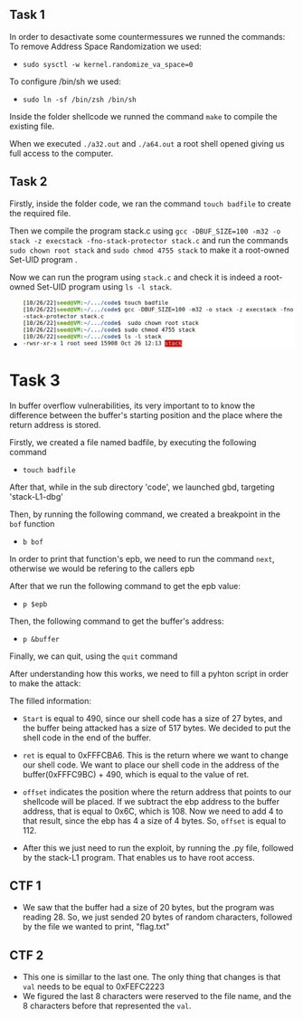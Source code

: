 ## Task 1
In order to desactivate some countermessures we runned the commands:
To remove Address Space Randomization we used:
- `sudo sysctl -w kernel.randomize_va_space=0`

To configure /bin/sh we used:
- `sudo ln -sf /bin/zsh /bin/sh`

Inside the folder shellcode we runned the command `make` to compile the existing file.

When we executed `./a32.out` and `./a64.out` a root shell opened giving us full access to the computer.

## Task 2

Firstly, inside the folder code, we ran the command `touch badfile` to create the required file.

Then we compile the program stack.c using `gcc -DBUF_SIZE=100 -m32 -o stack -z execstack -fno-stack-protector stack.c` and run the commands `sudo chown root stack` and `sudo chmod 4755 stack` to make it a root-owned Set-UID program .

Now we can run the program using `stack.c` and check it is indeed a root-owned Set-UID program using `ls -l stack`.

- ![Task2](/Images/Week5/Task2.PNG "Task2")

# Task 3

In buffer overflow vulnerabilities, its very important to to know the difference between the buffer's starting position and the place where the return address is stored.

Firstly, we created a file named badfile, by executing the following command
- `touch badfile`

After that, while in the sub directory 'code', we launched gbd, targeting 'stack-L1-dbg'

Then, by running the following command, we created a breakpoint in the `bof` function
- `b bof`


In order to print that function's epb, we need to run the command `next`, otherwise we would be refering to the callers epb

After that we run the following command to get the epb value:
- `p $epb`

Then, the following command to get the buffer's address:
- `p &buffer`

Finally, we can quit, using the `quit` command

After understanding how this works, we need to fill a pyhton script in order to make the attack:





The filled information:
 - `Start` is equal to 490, since our shell code has a size of 27 bytes, and the buffer being attacked has a size of 517 bytes. We decided to put the shell code in the end of the buffer.

 - `ret` is equal to 0xFFFCBA6. This is the return where we want to change our shell code. We want to place our shell code in the address of the buffer(0xFFFC9BC) + 490, which is equal to the value of ret.

 - `offset` indicates the position where the return address that points to our shellcode will be placed. If we subtract the ebp address to the buffer address, that is equal to 0x6C, which is 108. Now we need to add 4 to that result, since the ebp has 4 a size of 4 bytes. So, `offset` is equal to 112.


 - After this we just need to run the exploit, by running the .py file, followed by the stack-L1 program. That enables us to have root access.



 ## CTF 1

 - We saw that the buffer had a size of 20 bytes, but the program was reading 28. So, we just sended 20 bytes of random characters, followed by the file we wanted to print, "flag.txt"




  ## CTF 2

 - This one is simillar to the last one. The only thing that changes is that `val` needs to be equal to 0xFEFC2223
 - We figured the last 8 characters were reserved to the file name, and the 8 characters before that represented the `val`.







